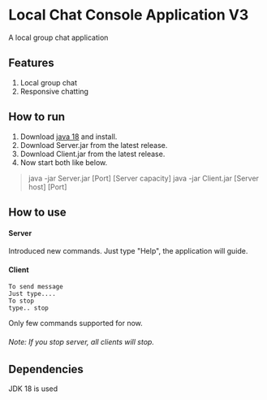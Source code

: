 # Local Chat Console Application V3
A local group chat application
## Features
1. Local group chat
2. Responsive chatting
## How to run
1. Download [java 18](https://www.oracle.com/java/technologies/downloads/) and install.
2. Download Server.jar from the latest release.
3. Download Client.jar from the latest release.
4. Now start both like below.
> java -jar Server.jar [Port] [Server capacity]
> java -jar Client.jar [Server host] [Port]
## How to use
#### Server
Introduced new commands.
Just type "Help", the application will guide.
#### Client
```
To send message
Just type....
To stop
type.. stop
```
Only few commands supported for now.
###### Note: If you stop server, all clients will stop.
## Dependencies
JDK 18 is used
